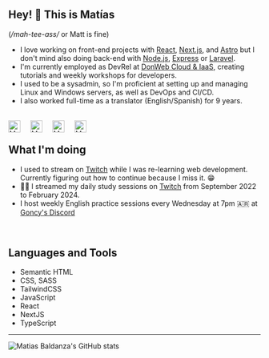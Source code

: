 ## Hey! 👋 This is Matías

\(_/mah-tee-ass/_ or Matt is fine\)

- I love working on front-end projects with [React](https://react.dev), [Next.js](https://nextjs.org/), and [Astro](https://astro.build/) but I don't mind also doing back-end with [Node.js](https://nodejs.org/), [Express](https://expressjs.com) or [Laravel](https://laravel.com/).
- I'm currently employed as DevRel at [DonWeb Cloud & IaaS](https://donweb.cloud), creating tutorials and weekly workshops for developers.
- I used to be a sysadmin, so I'm proficient at setting up and managing Linux and Windows servers, as well as DevOps and CI/CD.
- I also worked full-time as a translator (English/Spanish) for 9 years.

<br/>

<a href="https://twitter.com/matiasbaldanza">
<img align="left" alt="Matias Baldanza - Twitter" width="24px" src="https://icongr.am/fontawesome/twitter.svg?size=128&color=5095F0" style="margin-right: 20px;" />
</a>
<a href="https://linkedin.com/in/matiasbaldanza/">
<img align="left" alt="Matias Baldanza - LinkedIn" width="24px" src="https://icongr.am/fontawesome/linkedin.svg?size=128&color=5095F0" style="margin-right: 20px;" />
</a>
<a href="https://youtube.com/@Matiasbaldanza_dev">
<img align="left" alt="Matias Baldanza - YouTube" width="24px" src="https://icongr.am/fontawesome/youtube.svg?size=128&color=5095F0" style="margin-right: 20px;" />
</a>
<a href="https://twitch.gonzalopozzo.com">
<img align="left" alt="Matias Baldanza - Twitch" width="24px" src="https://icongr.am/fontawesome/twitch.svg?size=128&color=5095F0" style="margin-right: 20px;" />
</a>

<br />

## What I'm doing

- I used to stream on [Twitch](https://twitch.tv/matiasbaldanza) while I was re-learning web development. Currently figuring out how to continue because I miss it. 😁
- 👨‍💻 I streamed my daily study sessions on [Twitch](https://twitch.tv/matiasbaldanza) from September 2022 to February 2024.
- I host weekly English practice sessions every Wednesday at 7pm 🇦🇷 at [Goncy's Discord](https://discord.goncy.dev)

<br />

## Languages and Tools

- Semantic HTML
- CSS, SASS
- TailwindCSS
- JavaScript
- React
- NextJS
- TypeScript

---

![Matias Baldanza's GitHub stats](https://github-readme-stats.vercel.app/api?username=matiasbaldanza&show_icons=true&hide_border=true)
